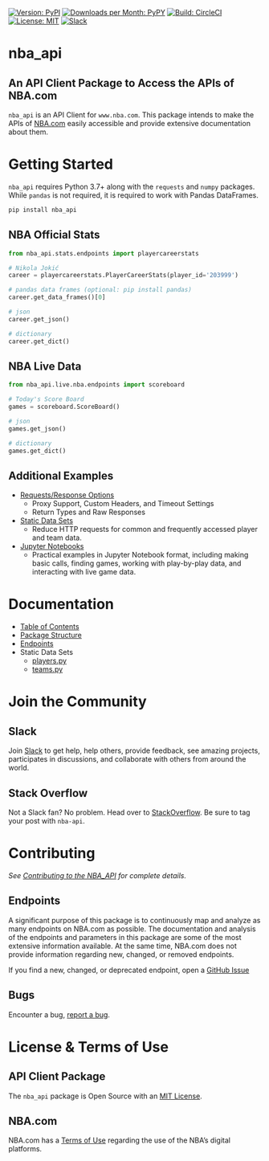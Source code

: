 [![Version: PyPI](https://img.shields.io/pypi/v/nba_api.svg?longCache=true&style=for-the-badge&logo=pypi)](https://pypi.python.org/pypi/nba_api)
[![Downloads per Month: PyPY](https://img.shields.io/pypi/dm/nba_api.svg?style=for-the-badge)](https://pepy.tech/project/nba-api)
[![Build: CircleCI](https://img.shields.io/circleci/project/github/swar/nba_api.svg?style=for-the-badge&logo=circleci)](https://circleci.com/gh/swar/nba_api)
[![License: MIT](https://img.shields.io/github/license/swar/nba_api.svg?style=for-the-badge)](https://github.com/swar/nba_api/blob/master/LICENSE)
[![Slack](https://img.shields.io/badge/Slack-NBA_API-4A154B?style=for-the-badge&logo=slack)](https://join.slack.com/t/nbaapi/shared_invite/zt-20mqfii8j-FQDThxBl5gArcL4RBUL4yA)

# nba_api

## An API Client Package to Access the APIs of NBA.com

`nba_api` is an API Client for `www.nba.com`. This package intends to make the APIs of [NBA.com](https://www.nba.com/) easily accessible and provide extensive documentation about them.

# Getting Started

`nba_api` requires Python 3.7+ along with the `requests` and `numpy` packages. While `pandas` is not required, it is required to work with Pandas DataFrames.

```bash
pip install nba_api
```

## NBA Official Stats

```python
from nba_api.stats.endpoints import playercareerstats

# Nikola Jokić
career = playercareerstats.PlayerCareerStats(player_id='203999') 

# pandas data frames (optional: pip install pandas)
career.get_data_frames()[0]

# json
career.get_json()

# dictionary
career.get_dict()
```

## NBA Live Data

```python
from nba_api.live.nba.endpoints import scoreboard

# Today's Score Board
games = scoreboard.ScoreBoard()

# json
games.get_json()

# dictionary
games.get_dict()
```

## Additional Examples

- [Requests/Response Options](https://github.com/swar/nba_api/blob/master/docs/nba_api/stats/examples.md#endpoint-usage-example)
  - Proxy Support, Custom Headers, and Timeout Settings
  - Return Types and Raw Responses
- [Static Data Sets](https://github.com/swar/nba_api/blob/master/docs/nba_api/stats/examples.md#static-usage-examples)
  - Reduce HTTP requests for common and frequently accessed player and team data.
- [Jupyter Notebooks](https://github.com/swar/nba_api/tree/master/docs/examples)
  - Practical examples in Jupyter Notebook format, including making basic calls, finding games, working with play-by-play data, and interacting with live game data.

# Documentation

- [Table of Contents](https://github.com/swar/nba_api/tree/master/docs/table_of_contents.md)
- [Package Structure](https://github.com/swar/nba_api/tree/master/docs/package_structure.md)
- [Endpoints](/docs/nba_api/stats/endpoints)
- Static Data Sets
  - [players.py](https://github.com/swar/nba_api/tree/master/docs/nba_api/stats/static/players.md)
  - [teams.py](https://github.com/swar/nba_api/tree/master/docs/nba_api/stats/static/teams.md)

# Join the Community
## Slack

Join [Slack](https://join.slack.com/t/nbaapi/shared_invite/zt-20mqfii8j-FQDThxBl5gArcL4RBUL4yA) to get help, help others, provide feedback, see amazing projects, participates in discussions, and collaborate with others from around the world.

## Stack Overflow

Not a Slack fan? No problem. Head over to [StackOverflow](https://stackoverflow.com/questions/tagged/nba-api). Be sure to tag your post with `nba-api`.

# Contributing

*See [Contributing to the NBA_API](https://github.com/swar/nba_api/blob/master/CONTRIBUTING.md) for complete details.*

## Endpoints

A significant purpose of this package is to continuously map and analyze as many endpoints on NBA.com as possible. The documentation and analysis of the endpoints and parameters in this package are some of the most extensive information available. At the same time, NBA.com does not provide information regarding new, changed, or removed endpoints.

If you find a new, changed, or deprecated endpoint, open a [GitHub Issue](https://github.com/swar/nba_api/issues)

## Bugs

Encounter a bug, [report a bug](https://github.com/swar/nba_api/issues).

# License & Terms of Use

## API Client Package

The `nba_api` package is Open Source with an [MIT License](https://github.com/swar/nba_api/blob/master/LICENSE).

## NBA.com

NBA.com has a [Terms of Use](https://www.nba.com/termsofuse) regarding the use of the NBA’s digital platforms.
